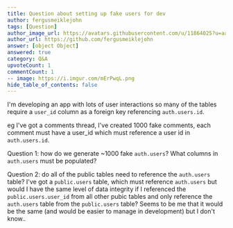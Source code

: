 ```yaml
---
title: Question about setting up fake users for dev
author: fergusmeiklejohn
tags: [Question]
author_image_url: https://avatars.githubusercontent.com/u/11864025?u=aaf0a27a9e98b054fa9e72ffbe4e172bf46d6e8c&v=4
author_url: https://github.com/fergusmeiklejohn
answer: [object Object]
answered: true
category: Q&A
upvoteCount: 1
commentCount: 1
-- image: https://i.imgur.com/mErPwqL.png
hide_table_of_contents: false
---
```


I'm developing an app with lots of user interactions so many of the tables require a `user_id` column as a foreign key referencing `auth.users.id`.

eg I've got a comments thread, I've created 1000 fake comments, each comment must have a user_id which must reference a user id in `auth.users.id`.

Question 1: how do we generate ~1000 fake `auth.users`? What columns in `auth.users` must be populated?

Question 2: do all of the public tables need to reference the `auth.users` table? I've got a `public.users` table, which must reference `auth.users` but would I have the same level of data integrity if I referenced the `public.users.user_id` from all other pubic tables and only reference the `auth.users` table from the `public.users` table?  Seems to be me that it would be the same (and would be easier to manage in development) but I don't know..

